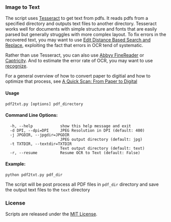 ### Image to Text

The script uses [Tesseract](https://github.com/tesseract-ocr) to get text from pdfs. It reads pdfs from a specified directory and outputs text files to another directory. Tesseract works well for documents with simple structure and fonts that are easily parsed but generally struggles with more complex layout. To fix errors in the recovered text, you may want to use [Edit Distance Based Search and Replace](https://github.com/soodoku/search-and-replace), exploiting the fact that errors in OCR tend of systematic. 

Rather than use Tesseract, you can also use [Abbyy FineReader](https://github.com/soodoku/abbyyR) or [Captricity](https://github.com/soodoku/captr). And to estimate the error rate of OCR, you may want to use [recognize](https://github.com/soodoku/recognize).

For a general overview of how to convert paper to digitial and how to optimize that process, see [A Quick Scan: From Paper to Digital](http://gbytes.gsood.com/2014/05/28/a-quick-scan-from-paper-to-digital-data/)

#### Usage

`pdf2txt.py [options] pdf_directory`

#### Command Line Options:
```
  -h, --help            show this help message and exit
  -d DPI, --dpi=DPI     JPEG Resolution in DPI (default: 400)
  -j JPGDIR, --jpgdir=JPGDIR
                        JPEG output directory (default: jpg)
  -t TXTDIR, --textdir=TXTDIR
                        Text output directory (default: text)
  -r, --resume          Resume OCR to Text (default: False)
```            

#### Example:
`python pdf2txt.py pdf_dir`

The script will be post process all PDF files in `pdf_dir` directory and save the output text files to the `text` directory

### License
Scripts are released under the [MIT License](https://opensource.org/licenses/MIT).

